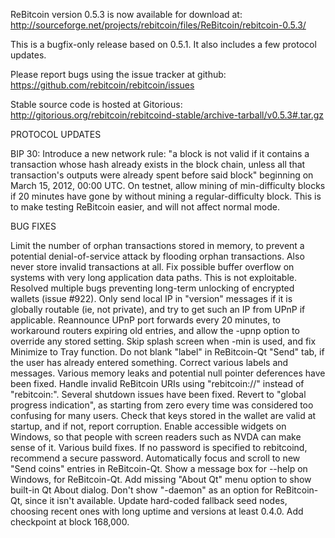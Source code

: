 ReBitcoin version 0.5.3 is now available for download at:
http://sourceforge.net/projects/rebitcoin/files/ReBitcoin/rebitcoin-0.5.3/

This is a bugfix-only release based on 0.5.1.
It also includes a few protocol updates.

Please report bugs using the issue tracker at github:
https://github.com/rebitcoin/rebitcoin/issues

Stable source code is hosted at Gitorious:
http://gitorious.org/rebitcoin/rebitcoind-stable/archive-tarball/v0.5.3#.tar.gz

PROTOCOL UPDATES

BIP 30: Introduce a new network rule: "a block is not valid if it contains a transaction whose hash already exists in the block chain, unless all that transaction's outputs were already spent before said block" beginning on March 15, 2012, 00:00 UTC.
On testnet, allow mining of min-difficulty blocks if 20 minutes have gone by without mining a regular-difficulty block. This is to make testing ReBitcoin easier, and will not affect normal mode.

BUG FIXES

Limit the number of orphan transactions stored in memory, to prevent a potential denial-of-service attack by flooding orphan transactions. Also never store invalid transactions at all.
Fix possible buffer overflow on systems with very long application data paths. This is not exploitable.
Resolved multiple bugs preventing long-term unlocking of encrypted wallets
(issue #922).
Only send local IP in "version" messages if it is globally routable (ie, not private), and try to get such an IP from UPnP if applicable.
Reannounce UPnP port forwards every 20 minutes, to workaround routers expiring old entries, and allow the -upnp option to override any stored setting.
Skip splash screen when -min is used, and fix Minimize to Tray function.
Do not blank "label" in ReBitcoin-Qt "Send" tab, if the user has already entered something.
Correct various labels and messages.
Various memory leaks and potential null pointer deferences have been fixed.
Handle invalid ReBitcoin URIs using "rebitcoin://" instead of "rebitcoin:".
Several shutdown issues have been fixed.
Revert to "global progress indication", as starting from zero every time was considered too confusing for many users.
Check that keys stored in the wallet are valid at startup, and if not, report corruption.
Enable accessible widgets on Windows, so that people with screen readers such as NVDA can make sense of it.
Various build fixes.
If no password is specified to rebitcoind, recommend a secure password.
Automatically focus and scroll to new "Send coins" entries in ReBitcoin-Qt.
Show a message box for --help on Windows, for ReBitcoin-Qt.
Add missing "About Qt" menu option to show built-in Qt About dialog.
Don't show "-daemon" as an option for ReBitcoin-Qt, since it isn't available.
Update hard-coded fallback seed nodes, choosing recent ones with long uptime and versions at least 0.4.0.
Add checkpoint at block 168,000.
